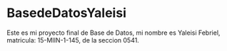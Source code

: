 # BasedeDatosYaleisi
Este es mi proyecto final de Base de Datos, mi nombre es Yaleisi Febriel, matricula: 15-MIIN-1-145, de la seccion 0541.
